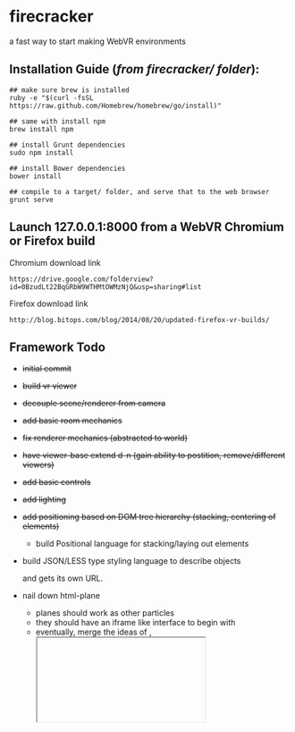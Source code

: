 firecracker
========


a fast way to start making WebVR environments


Installation Guide (_from firecracker/ folder_):
--------
    
    ## make sure brew is installed
    ruby -e "$(curl -fsSL https://raw.github.com/Homebrew/homebrew/go/install)"

    ## same with install npm
    brew install npm

    ## install Grunt dependencies
    sudo npm install

    ## install Bower dependencies
    bower install

    ## compile to a target/ folder, and serve that to the web browser
    grunt serve

Launch 127.0.0.1:8000 from a WebVR Chromium or Firefox build
--------


Chromium download link

    https://drive.google.com/folderview?id=0BzudLt22BqGRbW9WTHMtOWMzNjQ&usp=sharing#list
    
Firefox download link

    http://blog.bitops.com/blog/2014/08/20/updated-firefox-vr-builds/

Framework Todo
--------
+ <s>initial commit</s>
+ <s>build vr viewer</s>
+ <s>decouple scene/renderer from camera</s>
+ <s>add basic room mechanics</s>
+ <s>fix renderer mechanics (abstracted to world)</s>
+ <s>have viewer-base extend d-n (gain ability to postition, remove/different viewers)</s>
+ <s>add basic controls</s>
+ <s>add lighting</s>
+ <s>add positioning based on DOM tree hierarchy (stacking, centering of elements)</s>
    - build Positional language for stacking/laying out elements
+ build JSON/LESS type styling language to describe objects

  and gets its own URL.
+ nail down html-plane
    - planes should work as other particles
    - they should have an iframe like interface to begin with
    - eventually, merge the ideas of <a>, <iframe> and the <video> together
    - parts of sites should be portable, meant to fit into other sites
+ define what a meter / foot looks like in this world.
+ build git-repo sharing of objects (crack install <object>)
    - build demo layer (should be like github.io / heroku) of objects that can be installed
+ add collision detection (raycasting?)
+ add gravity (accelerated animations)
+ add click + drag mouse interactions to move viewer manually

Elements to build
--------
+ build doors interface between worlds (think anchor tags 2.0, iframes, videos)
+ build demo world
    - star particle sytem for sky
    - sand particle system for ground
    - moon for illumination
+ build 3d printer interface to print out elements
+ build planar sensing of surrounding environment using some sort of depth sensor

Elements todo
--------
+ build out viewer-vr reticle
+ world-nightsky needs its API built out

Ideas
--------
+ We're building an OS for VR/AR. And it's built on top of the web
+ Converge the tools of creation (sublime text) with the tools of consumption (browser).
+ Converge the idea of anchor tags, with that of iframes. Leading to the idea of a narrative while on the web.
+ Build a mutable web. Change the experiences you use.
+ Package it as an app, as well as a lightweight operating system, as well as a JS package, as well as a browser.
+ Replace the desktop as well as laptop with surfaces that we look outwards onto. Phones aren't competion, they have the same supply chains as the device itself.
+ What we're really building here is a browser/dev environment that can combine the programmability of web frameworks, with the graphics performance of OpenGL.
+ Built to work with VR.
+ Built to be light weight, and interact with multiple sensors.







